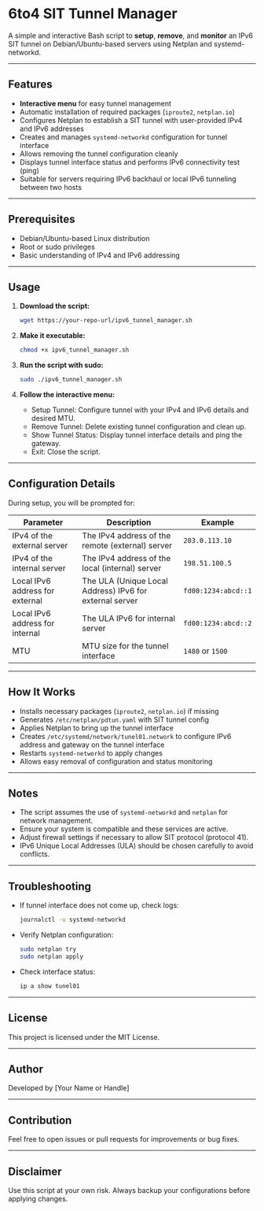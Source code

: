 # 6to4 SIT Tunnel Manager

A simple and interactive Bash script to **setup**, **remove**, and **monitor** an IPv6 SIT tunnel on Debian/Ubuntu-based servers using Netplan and systemd-networkd.

---

## Features

- **Interactive menu** for easy tunnel management
- Automatic installation of required packages (`iproute2`, `netplan.io`)
- Configures Netplan to establish a SIT tunnel with user-provided IPv4 and IPv6 addresses
- Creates and manages `systemd-networkd` configuration for tunnel interface
- Allows removing the tunnel configuration cleanly
- Displays tunnel interface status and performs IPv6 connectivity test (ping)
- Suitable for servers requiring IPv6 backhaul or local IPv6 tunneling between two hosts

---

## Prerequisites

- Debian/Ubuntu-based Linux distribution
- Root or sudo privileges
- Basic understanding of IPv4 and IPv6 addressing

---

## Usage

1. **Download the script:**

   ```bash
   wget https://your-repo-url/ipv6_tunnel_manager.sh
   ```

2. **Make it executable:**

   ```bash
   chmod +x ipv6_tunnel_manager.sh
   ```

3. **Run the script with sudo:**

   ```bash
   sudo ./ipv6_tunnel_manager.sh
   ```

4. **Follow the interactive menu:**

   - Setup Tunnel: Configure tunnel with your IPv4 and IPv6 details and desired MTU.
   - Remove Tunnel: Delete existing tunnel configuration and clean up.
   - Show Tunnel Status: Display tunnel interface details and ping the gateway.
   - Exit: Close the script.

---

## Configuration Details

During setup, you will be prompted for:

| Parameter                     | Description                                 | Example           |
|-------------------------------|---------------------------------------------|-------------------|
| IPv4 of the external server    | The IPv4 address of the remote (external) server | `203.0.113.10`    |
| IPv4 of the internal server    | The IPv4 address of the local (internal) server  | `198.51.100.5`    |
| Local IPv6 address for external | The ULA (Unique Local Address) IPv6 for external server | `fd00:1234:abcd::1` |
| Local IPv6 address for internal | The ULA IPv6 for internal server             | `fd00:1234:abcd::2` |
| MTU                            | MTU size for the tunnel interface            | `1480` or `1500`  |

---

## How It Works

- Installs necessary packages (`iproute2`, `netplan.io`) if missing
- Generates `/etc/netplan/pdtun.yaml` with SIT tunnel config
- Applies Netplan to bring up the tunnel interface
- Creates `/etc/systemd/network/tunel01.network` to configure IPv6 address and gateway on the tunnel interface
- Restarts `systemd-networkd` to apply changes
- Allows easy removal of configuration and status monitoring

---

## Notes

- The script assumes the use of `systemd-networkd` and `netplan` for network management.
- Ensure your system is compatible and these services are active.
- Adjust firewall settings if necessary to allow SIT protocol (protocol 41).
- IPv6 Unique Local Addresses (ULA) should be chosen carefully to avoid conflicts.

---

## Troubleshooting

- If tunnel interface does not come up, check logs:

  ```bash
  journalctl -u systemd-networkd
  ```

- Verify Netplan configuration:

  ```bash
  sudo netplan try
  sudo netplan apply
  ```

- Check interface status:

  ```bash
  ip a show tunel01
  ```

---

## License

This project is licensed under the MIT License.

---

## Author

Developed by [Your Name or Handle]

---

## Contribution

Feel free to open issues or pull requests for improvements or bug fixes.

---

## Disclaimer

Use this script at your own risk. Always backup your configurations before applying changes.

